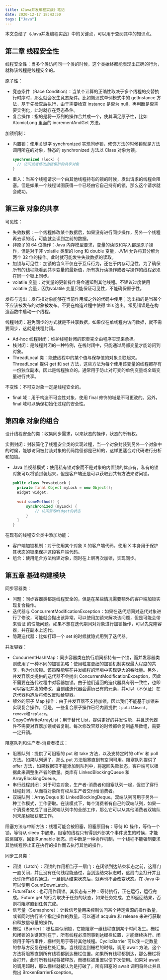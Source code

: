 ```yaml
---
title: 《Java并发编程实战》笔记
date: 2020-12-17 18:43:50
tags: ["Java"]
---
```


本文总结了《Java并发编程实战》中的关键点，可以用于查阅其中的知识点。

<!-- More -->

## 第二章 线程安全性

线程安全性：当多个类访问同一个类的时候，这个类始终都能表现出正确的行为，就称该线程是线程安全的。

原子性：

+ 竞态条件（Race Condition）：当某个计算的正确性取决于多个线程的交替执行时序时，那么就会发生竞态条件。比如懒汉式单例模式中的 getInstance 方法，基于先检查后执行，由于需要检查 instance 是否为 null，再判断是否需要实例化，此时就存在竞态条件。
+ 复合操作：指的是将一系列的操作合并成一个，使其满足原子性，比如 AtomicLong 里面的 incrementAndGet 方法。

加锁机制：

+ 内置锁：使用关键字 synchronized  实现同步锁，修饰方法的时候锁就是方法调用所在的对象，静态的 synchronized 方法以 Class 对象为锁。

  ```java
  synchronized (lock) {
  	// 访问或者修改由锁保护的共享对象
  }
  ```

+ 重入：当某个线程请求一个由其他线程持有的锁的时候，发出请求的线程会阻塞。但是如果一个线程试图获得一个已经由它自己持有的锁，那么这个请求就会成功。



## 第三章 对象的共享

可见性：

+ 失效数据：一个线程修改某个数据后，如果没有进行同步操作，另外一个线程再去读的话，可能就会读到之前的数据。
+ 非原子的 64 位操作：Java 内存模型要求，变量的读取和写入都是原子操作，但是对于非 volatile 类型的 long 和 double 变量，JVM 允许将其分解为两个 32 位的操作。此时就可能发生失效数据的读取。
+ 加锁与可见性：加锁的含义不仅在于互斥行为，还在于内存可见性，为了确保所有的线程能看到共享变量的最新值，所有执行读操作或者写操作的线程必须在同一个锁上同步。
+ volatile 变量：对变量的更新操作将会通知到其他线程。不建议过度使用 volatile 变量，因为volatile 变量只能保证可见性，不能确保原子性。

发布与逸出：发布指对象能够在当前作用域之外的代码中使用；逸出指的是当某个不应该被发布的对象被发布。不要在构造过程中使得 this 逸出，常见错误是在构造函数中启动一个线程。

线程封闭：避免同步的方式就是不共享数据，如果仅在单线程内访问数据，就不需要同步，这就是线程封闭。

+ Ad-hoc 线程封闭：维护线程封闭的职责完全由程序实现来承担。
+ 栈封闭：是线程封闭的一种特例，在栈封闭中，只能通过局部变量才能访问到对象。
+ ThreadLocal 类：能使线程中的某个值与保存值的对象关联起来。ThreadLocal 提供 get 和 set 方法，这些方法为每个使用该变量的线程都存有一份独立副本，因此是线程独立的。通常用于防止对可变的单例变量或全局变量进行共享。

不变性：不可变对象一定是线程安全的。

+ final 域：用于构造不可变性对象，使用 final 修饰的域是不可更改的。另外，final 域可以确保初始化过程的安全性。



## 第四章 对象的组合

设计线程安全的类：收集同步需求，以来状态的操作，状态的所有权。

实例封闭：封装简化了线程安全类的实现过程，当一个对象封装到另外一个对象中的时候，能够访问被封装对象的代码路径都是已知的，这样更适合对代码进行分析和加锁。

+ Java 监视器模式：使用私有锁对象而不是对象的内置锁的优点有，私有的锁对象可以将锁封装起来，但是客户端还是可以获取到共有方法来访问锁。

  ```java
  public class ProvateLock {
  	private final Object myLock = new Object();
  	Widget widget;
  	
  	void someMethod() {
  		synchronized (myLock) {
  			// 访问修改Widget的状态
  		}
  	}
  }
  ```

在现有的线程安全类中添加功能：

+ 客户端加锁机制：对于使用某个对象 X 的客户端代码，使用 X 本身用于保护其状态的锁来保护这段客户端代码。
+ 组合：使用组合方法构建对象，同时在上层再次加锁，实现同步。



## 第五章 基础构建模块

同步容器类：

+ 问题：同步容器类都是线程安全的，但是在某些情况需要额外的客户端加锁实现复合操作。
+ 迭代器与 ConcurrentModificationException：如果在迭代期间对迭代对象进行了修改，可能就会抛出该异常。可以使用加锁来解决该问题，但是可能会带来验证 的性能问题。如果不想在迭代期间对对象进行加锁操作，可以先克隆容器，并在副本上迭代。
+ 隐藏迭代器：比如打印一个 set 的时候就隐式用到了迭代器。

并发容器：

+ ConcurrentHashMap：同步容器类在执行期间都持有一个锁，而并发容器类则使用了一种不同的加锁策略：使用粒度更细的加锁机制实现最大程度的共享，称为分段锁。该策略能够在并发编程的环境中实现更大的吞吐量。另外，并发容器类提供的迭代器不会抛出 ConcurrentModificationException，因此不需要在迭代过程中对容器加锁。由于他们返回的迭代器具有弱一致性，也即可以容忍并发的修改，当创建迭代器会遍历已有的元素，并可以（不保证）在迭代器构造后将修改反映给容器。
+ 额外的原子 Map 操作：由于并发容器不支持加锁，因此我们不能基于加锁来实现复合操作。但是，一些复合原子操作已经内置提供：`putifAbsent`，`remove`和`replace`。
+ CopyOnWriteArrayList：用于替代 List，提供更好的并发性能，并且迭代器件不需要对容器加锁或者复制。每次修改容器的时候都会复制底层数组，需要一定开销。

阻塞队列和生产者-消费者模式：

+ 阻塞队列：提供了可阻塞的 put 和 take 方法，以及支持定时的 offer 和 poll 方法。如果队列满了，那么 put 方法阻塞直到有空间可用。阻塞队列提供了 offer 方法，如果数据项不能添加到队列中，将返回失败状态，客户端可以根据此来调整生产者的数量。类库有 LinkedBlockingQueue 和 ArrayBlockingQueue。
+ 串行线程封闭：对于可变对象，生产者-消费者和阻塞队列一起，促进了穿行线程封闭，从而将对象所有权从生产者交付给消费者。
+ 双端队列：ArrayDeque 和 LinkedBlockingDeque。双端队列可用于另外一种工作模式，工作密取。在该模式下，每个消费者有自己的双端队列，如果一个消费者完成了自己双端队列中的全部工作，那么它可以从其他消费者双端队列末尾秘密获取工作。

阻塞方法与中断方法：线程可能会被阻塞，阻塞原因有：等待 IO 操作，等待一个锁，等待从 sleep 中醒来。阻塞的线程只有得到外部某个事件发生的时候，才能脱离阻塞，回到Runnable 状态。而中断是一种协作机制，一个线程不能强制要求其他线程停止正在执行的操作而去执行其他的操作。

同步工具类：

+ 闭锁（Latch）：闭锁的作用相当于一扇门：在闭锁到达结束状态之前，这扇门一直关闭，并且没有任何线程能通过，当到达结束状态时，这扇门会打开并且允许所有线程通过。一旦到达结束状态后，就再也不会改变状态。在 Java 中可以使用 CountDownLatch。
+ FutureTask：也可用作闭锁。其状态有三种：等待执行，正在运行，运行完成。Future.get 的行为取决于任务的状态，如果任务完成，立即返回结果，否则将阻塞直到任务完成。
+ 信号量（Semaphore）：计数信号量用来控制访问某个特定资源的操作数量，或者同时执行某个指定操作的数量。可以通过 acquire 和 release 来进行获取和释放信号量的操作。
+ 栅栏（Barrier）：栅栏类似闭锁，它能阻塞一组线程直到某个时间发生。栅栏和闭锁的关键区别在于，所有线程必须同事到达栅栏位置，才能继续执行。闭锁用于等待事件，栅栏则用于等待其他线程。CyclicBarrier 可以使一定数量的参与方反复在栅栏处汇集。当线程达到栅栏的时候，调用 await 方法，这个方法将阻塞直到所有线程都到达栅栏位置。如果所有线程都到达，那么栅栏将会打开，此时所有线程将被释放，而栅栏被重置以便下次使用。如果对 await 的调用超时，那么栅栏就被认为是打破了，所有阻塞的 await 调用将终止并且抛出 BrokenBarrierException。













